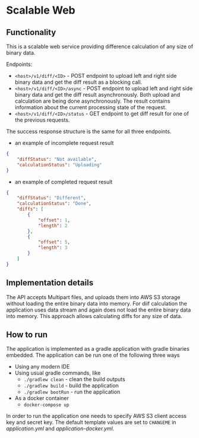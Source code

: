 # Scalable Web

## Functionality

This is a scalable web service providing difference calculation of any size of binary data.


Endpoints:
  - `<host>/v1/diff/<ID>` - POST endpoint to upload left and right side binary data
  and get the diff result as a blocking call.
  - `<host>/v1/diff/<ID>/async` - POST endpoint to upload left and right side binary data
    and get the diff result asynchronously. Both upload and calculation are being done 
    asynchronously. The result contains information about the current processing state
    of the request.
  - `<host>/v1/diff/<ID>/status` - GET endpoint to get diff result for one of the previous requests.
 
The success response structure is the same for all three endpoints.
  - an example of incomplete request result
  ```json
  {
      "diffStatus": "Not available",
      "calculationStatus": "Uploading"
  }
  ```
  - an example of completed request result
  ```json
  {
      "diffStatus": "Different",
      "calculationStatus": "Done",
      "diffs": [
          {
              "offset": 1,
              "length": 2
          },
          {
              "offset": 5,
              "length": 3
          }
      ]
  }
  ```

## Implementation details

The API accepts Multipart files, and uploads them into AWS S3 storage without loading the 
entire binary data into memory. For diif calculation the application uses data stream
and again does not load the entire binary data into memory. This approach allows calculating
diffs for any size of data.

## How to run
The application is implemented as a gradle application with gradle binaries embedded. The application 
can be run one of the following three ways

  - Using any modern IDE
  - Using usual gradle commands, like
    - `./gradlew clean` - clean the build outputs
    - `./gradlew build` - build the application
    - `./gradlew bootRun` - run the application
  - As a docker container
    - `docker-compose up`


In order to run the application one needs to specify AWS S3 client access key and secret key. The default 
template values are set to `CHANGEME` in _application.yml_ and _application-docker.yml_.